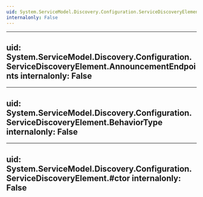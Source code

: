 ```yaml
---
uid: System.ServiceModel.Discovery.Configuration.ServiceDiscoveryElement
internalonly: False
---
```


---
uid: System.ServiceModel.Discovery.Configuration.ServiceDiscoveryElement.AnnouncementEndpoints
internalonly: False
---

---
uid: System.ServiceModel.Discovery.Configuration.ServiceDiscoveryElement.BehaviorType
internalonly: False
---

---
uid: System.ServiceModel.Discovery.Configuration.ServiceDiscoveryElement.#ctor
internalonly: False
---
